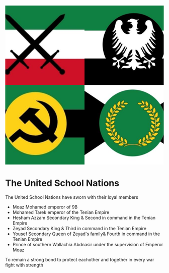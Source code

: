![logo][USN logo]
# The United School Nations
The United School Nations have sworn with their loyal members 
 - Moaz Mohamed emperor of 9B 
 - Mohamed Tarek emperor of the Tenian Empire 
 - Hesham Azzam Secondary King & Second in command in the Tenian Empire
 - Zeyad Secondary King & Third in command in the Tenian Empire
 - Yousef Secondary Queen of Zeyad's family& Fourth in command in the Tenian Empire
 - Prince of southern Wallachia Abdnasir under the supervision of Emperor Moaz 

To remain a strong bond to protect eachother and together in every war fight with strength

[USN logo]: USN-logo-temp.jpg